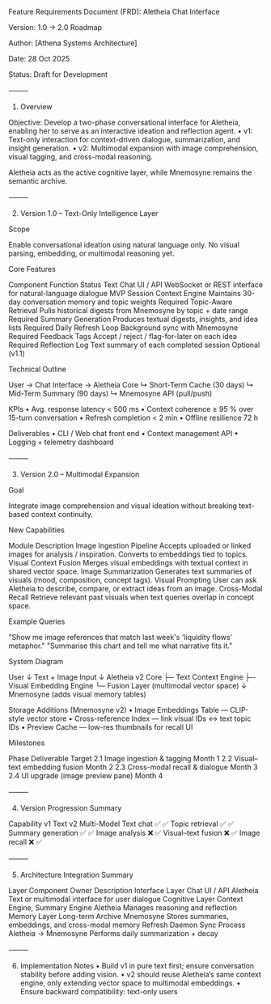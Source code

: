 Feature Requirements Document (FRD): Aletheia Chat Interface

Version: 1.0 → 2.0 Roadmap

Author: [Athena Systems Architecture]

Date: 28 Oct 2025

Status: Draft for Development

⸻

1. Overview

Objective:
Develop a two-phase conversational interface for Aletheia, enabling her to serve as an interactive ideation and reflection agent.
	•	v1: Text-only interaction for context-driven dialogue, summarization, and insight generation.
	•	v2: Multimodal expansion with image comprehension, visual tagging, and cross-modal reasoning.

Aletheia acts as the active cognitive layer, while Mnemosyne remains the semantic archive.

⸻

2. Version 1.0 – Text-Only Intelligence Layer

Scope

Enable conversational ideation using natural language only.
No visual parsing, embedding, or multimodal reasoning yet.

Core Features

Component	Function	Status
Text Chat UI / API	WebSocket or REST interface for natural-language dialogue	MVP
Session Context Engine	Maintains 30-day conversation memory and topic weights	Required
Topic-Aware Retrieval	Pulls historical digests from Mnemosyne by topic + date range	Required
Summary Generation	Produces textual digests, insights, and idea lists	Required
Daily Refresh Loop	Background sync with Mnemosyne	Required
Feedback Tags	Accept / reject / flag-for-later on each idea	Required
Reflection Log	Text summary of each completed session	Optional (v1.1)

Technical Outline

User → Chat Interface → Aletheia Core
     ↳ Short-Term Cache (30 days)
     ↳ Mid-Term Summary (90 days)
     ↳ Mnemosyne API (pull/push)

KPIs
	•	Avg. response latency < 500 ms
	•	Context coherence ≥ 95 % over 15-turn conversation
	•	Refresh completion < 2 min
	•	Offline resilience 72 h

Deliverables
	•	CLI / Web chat front end
	•	Context management API
	•	Logging + telemetry dashboard

⸻

3. Version 2.0 – Multimodal Expansion

Goal

Integrate image comprehension and visual ideation without breaking text-based context continuity.

New Capabilities

Module	Description
Image Ingestion Pipeline	Accepts uploaded or linked images for analysis / inspiration. Converts to embeddings tied to topics.
Visual Context Fusion	Merges visual embeddings with textual context in shared vector space.
Image Summarization	Generates text summaries of visuals (mood, composition, concept tags).
Visual Prompting	User can ask Aletheia to describe, compare, or extract ideas from an image.
Cross-Modal Recall	Retrieve relevant past visuals when text queries overlap in concept space.

Example Queries

"Show me image references that match last week's 'liquidity flows' metaphor."
"Summarise this chart and tell me what narrative fits it."

System Diagram

User
  ↓
Text + Image Input
  ↓
Aletheia v2 Core
  ├─ Text Context Engine
  ├─ Visual Embedding Engine
  └─ Fusion Layer (multimodal vector space)
  ↓
Mnemosyne (adds visual memory tables)

Storage Additions (Mnemosyne v2)
	•	Image Embeddings Table — CLIP-style vector store
	•	Cross-reference Index — link visual IDs ↔ text topic IDs
	•	Preview Cache — low-res thumbnails for recall UI

Milestones

Phase	Deliverable	Target
2.1	Image ingestion & tagging	Month 1
2.2	Visual–text embedding fusion	Month 2
2.3	Cross-modal recall & dialogue	Month 3
2.4	UI upgrade (image preview pane)	Month 4


⸻

4. Version Progression Summary

Capability	v1 Text	v2 Multi-Model
Text chat	✅	✅
Topic retrieval	✅	✅
Summary generation	✅	✅
Image analysis	❌	✅
Visual–text fusion	❌	✅
Image recall	❌	✅


⸻

5. Architecture Integration Summary

Layer	Component	Owner	Description
Interface Layer	Chat UI / API	Aletheia	Text or multimodal interface for user dialogue
Cognitive Layer	Context Engine, Summary Engine	Aletheia	Manages reasoning and reflection
Memory Layer	Long-term Archive	Mnemosyne	Stores summaries, embeddings, and cross-modal memory
Refresh Daemon	Sync Process	Aletheia → Mnemosyne	Performs daily summarization + decay


⸻

6. Implementation Notes
	•	Build v1 in pure text first; ensure conversation stability before adding vision.
	•	v2 should reuse Aletheia’s same context engine, only extending vector space to multimodal embeddings.
	•	Ensure backward compatibility: text-only users

    